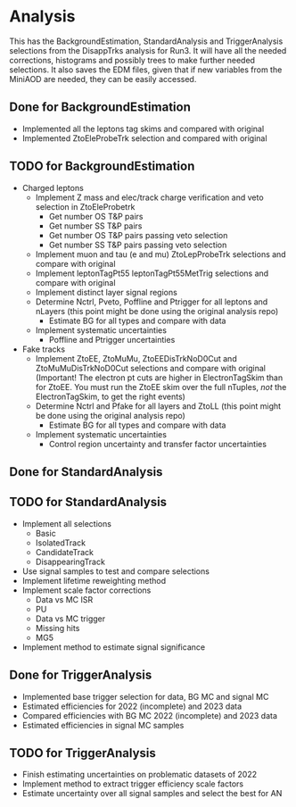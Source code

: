 # Analysis

This has the BackgroundEstimation, StandardAnalysis and TriggerAnalysis selections from the DisappTrks analysis for Run3. It will have all the needed corrections, histograms and possibly trees to make further needed selections. It also saves the EDM files, given that if new variables from the MiniAOD are needed, they can be easily accessed.

## Done for BackgroundEstimation

- Implemented all the leptons tag skims and compared with original
- Implemented ZtoEleProbeTrk selection and compared with original

## TODO for BackgroundEstimation

- Charged leptons
   - Implement Z mass and elec/track charge verification and veto selection in ZtoEleProbetrk
      - Get number OS T&P pairs
      - Get number SS T&P pairs
      - Get number OS T&P pairs passing veto selection
      - Get number SS T&P pairs passing veto selection
   - Implement muon and tau (e and mu) ZtoLepProbeTrk selections and compare with original
   - Implement leptonTagPt55 leptonTagPt55MetTrig selections and compare with original
   - Implement distinct layer signal regions
   - Determine Nctrl, Pveto, Poffline and Ptrigger for all leptons and nLayers (this point might be done using the original analysis repo)
      - Estimate BG for all types and compare with data
   - Implement systematic uncertainties
      - Poffline and Ptrigger uncertainties
- Fake tracks
   - Implement ZtoEE, ZtoMuMu, ZtoEEDisTrkNoD0Cut and ZtoMuMuDisTrkNoD0Cut selections and compare with original (Important! The electron pt cuts are higher in ElectronTagSkim than for ZtoEE. You must run the ZtoEE skim over the full nTuples, *not* the ElectronTagSkim, to get the right events)
   - Determine Nctrl and Pfake for all layers and ZtoLL (this point might be done using the original analysis repo)
      - Estimate BG for all types and compare with data
   - Implement systematic uncertainties
      - Control region uncertainty and transfer factor uncertainties


## Done for StandardAnalysis

## TODO for StandardAnalysis

- Implement all selections
   - Basic
   - IsolatedTrack
   - CandidateTrack
   - DisappearingTrack
- Use signal samples to test and compare selections
- Implement lifetime reweighting method
- Implement scale factor corrections
   - Data vs MC ISR
   - PU
   - Data vs MC trigger
   - Missing hits
   - MG5
- Implement method to estimate signal significance


## Done for TriggerAnalysis

- Implemented base trigger selection for data, BG MC and signal MC
- Estimated efficiencies for 2022 (incomplete) and 2023 data
- Compared efficiencies with BG MC 2022 (incomplete) and 2023 data
- Estimated efficiencies in signal MC samples

## TODO for TriggerAnalysis

- Finish estimating uncertainties on problematic datasets of 2022
- Implement method to extract trigger efficiency scale factors
- Estimate uncertainty over all signal samples and select the best for AN
